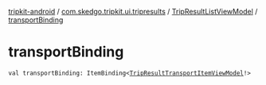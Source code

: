 [tripkit-android](../../index.md) / [com.skedgo.tripkit.ui.tripresults](../index.md) / [TripResultListViewModel](index.md) / [transportBinding](./transport-binding.md)

# transportBinding

`val transportBinding: ItemBinding<`[`TripResultTransportItemViewModel`](../-trip-result-transport-item-view-model/index.md)`!>`